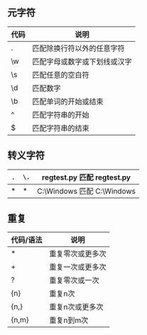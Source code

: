 ## 元字符

| 代码   | 说明             |
| ---- | -------------- |
| .    | 匹配除换行符以外的任意字符  |
| \w   | 匹配字母或数字或下划线或汉字 |
| \s   | 匹配任意的空白符       |
| \d   | 匹配数字           |
| \b   | 匹配单词的开始或结束     |
| ^    | 匹配字符串的开始       |
| $    | 匹配字符串的结束       |



## 转义字符

| .    | `\.` | regtest\.py		匹配	 	 regtest.py |
| ---- | ---- | ----------------------------- |
| *    | \*   | C:\\Windows		匹配	 	 C:\Windows |



## 重复

| 代码/语法 | 说明       |
| ----- | -------- |
| *     | 重复零次或更多次 |
| +     | 重复一次或更多次 |
| ?     | 重复零次或一次  |
| {n}   | 重复n次     |
| {n,}  | 重复n次或更多次 |
| {n,m} | 重复n到m次   |

